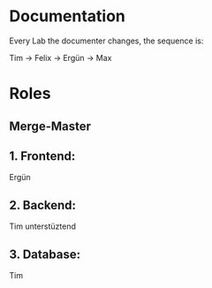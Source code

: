 # Documentation
Every Lab the documenter changes, the sequence is:

Tim -> Felix -> Ergün -> Max

# Roles

## Merge-Master

## 1. Frontend:
Ergün

## 2. Backend:
Tim unterstüztend

## 3. Database:
Tim